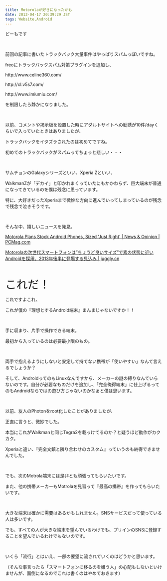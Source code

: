 ```yaml
---
title: Motorolaが好きになったかも
date: 2013-04-17 20:39:29 JST
tags: Website,Android
---
```

<p>どーもです</p>
<p>&nbsp;</p>
<p>前回の記事に書いたトラックバック大量事件はやっぱりスパムっぽいですね。</p>
<p>freoにトラックバックスパム対策プラグインを追加し、</p>
<p>http://www.celine360.com/</p>
<p>http://cl.v5s7.com/</p>
<p>http://www.imiumiu.com/</p>
<p>を制限したら静かになりました。</p>
<p>&nbsp;</p>
<p>以前、コメントや掲示板を設置した時にアダルトサイトへの勧誘が10件/dayくらいで入っていたときはありましたが、</p>
<p>トラックバックをイタズラされたのは初めてですね。</p>
<p>初めてのトラックバックがスパムってちょっと悲しい・・・</p>
<p>&nbsp;</p>
<p>サムチョンのGalaxyシリーズといい、Xperia Zといい、</p>
<p>WalkmanZが「デカイ」と叩かれまくっていたにもかかわらず、巨大端末が普通になってきているのを僕は残念に思っています。</p>
<p>特に、大好きだったXperiaまで微妙な方向に進んでいってしまっているのが残念で残念で泣きそうです。</p>
<p>&nbsp;</p>
<p>そんな中、嬉しいニュースを発見。</p>
<p><a href="http://www.pcmag.com/article2/0,2817,2417822,00.asp">Motorola Plans Stock Android Phones, Sized 'Just Right' | News & Opinion | PCMag.com</a></p>
<p><a href="http://juggly.cn/archives/85364.html#more-85364">Motorolaの次世代スマートフォンは”ちょうど良いサイズ”で素の状態に近いAndroidを採用、2013年後半に登場する見込み | juggly.cn</a></p>
<p>&nbsp;</p>
<p><span style="font-size:36px;">これだ！</span></p>
<p>これですよこれ、</p>
<p>これが僕の『理想とするAndroid端末』まんまじゃないですか！！</p>
<p>&nbsp;</p>
<p>手に収まり、片手で操作できる端末。</p>
<p>最初から入っているのは必要最小限のもの。</p>
<p>&nbsp;</p>
<p>両手で抱えるようにしないと安定して持てない携帯が「使いやすい」なんて言えるでしょうか？</p>
<p>そして、AndroidってのもLinuxなんですから、メーカーの謎の縛りなんていらないのです。自分が必要なものだけを追加し、「完全俺得端末」に仕上げるってのもAndroidならではの遊び方じゃないのかなぁと僕は思います。</p>
<p>&nbsp;</p>
<p>以前、友人のPhotonをroot化したことがありましたが、</p>
<p>正直に言うと、微妙でした。</p>
<p>本当にこれがWalkmanと同じTegra2を載っけてるのか？と疑うほど動作がカクカク。</p>
<p>Xperiaと違い、『完全文鎮と隣り合わせのカスタム』っていうのも納得できませんでした。</p>
<p>&nbsp;</p>
<p>でも、次のMotrola端末には是非とも頑張ってもらいたいです。</p>
<p>また、他の携帯メーカーもMotrolaを見習って『最高の携帯』を作ってもらいたいです。</p>
<p>&nbsp;</p>
<p>大きな端末は確かに需要はあるかもしれません。SNSサービスだって使っている人は多いです。</p>
<p>でも、すべての人が大きな端末を望んでいるわけでも、プリインのSNSに登録することを望んでいるわけでもないのです。</p>
<p>&nbsp;</p>
<p>いくら「流行」とはいえ、一部の要望に流されていくのはどうかと思います。</p>
<p>（そんな事言ったら「スマートフォンに移るのを嫌う人」の心配もしないといけませんが、面倒になるのでこれは書くのはやめておきます）</p>